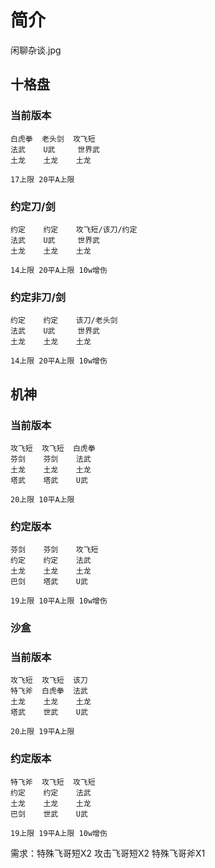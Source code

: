 # 简介

闲聊杂谈.jpg

## 十格盘

### 当前版本
```
白虎拳  老头剑  攻飞短  
法武    U武     世界武
土龙    土龙    土龙

17上限 20平A上限
```

### 约定刀/剑
```
约定    约定    攻飞短/该刀/约定
法武    U武     世界武
土龙    土龙    土龙

14上限 20平A上限 10w增伤
```

### 约定非刀/剑
```
约定    约定    该刀/老头剑
法武    U武     世界武
土龙    土龙    土龙

14上限 20平A上限 10w增伤
```

## 机神
### 当前版本
```
攻飞短  攻飞短  白虎拳 
芬剑    芬剑    法武        
土龙    土龙    土龙
塔武    塔武    U武

20上限 10平A上限
```

### 约定版本
```
芬剑    芬剑    攻飞短 
约定    约定    法武
土龙    土龙    土龙
巴剑    塔武    U武

19上限 10平A上限 10w增伤
```

### 沙盒
### 当前版本
```
攻飞短  攻飞短  该刀 
特飞斧  白虎拳  法武 
土龙    土龙    土龙
塔武    世武    U武

20上限 19平A上限
```

### 约定版本
```
特飞斧  攻飞短  攻飞短 
约定    约定    法武
土龙    土龙    土龙
巴剑    世武    U武

19上限 19平A上限 10w增伤
```

需求：特殊飞哥短X2 攻击飞哥短X2 特殊飞哥斧X1